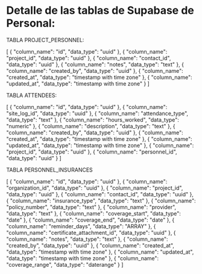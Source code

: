 # Detalle de las tablas de Supabase de Personal:

TABLA PROJECT_PERSONNEL:

[
  {
    "column_name": "id",
    "data_type": "uuid"
  },
  {
    "column_name": "project_id",
    "data_type": "uuid"
  },
  {
    "column_name": "contact_id",
    "data_type": "uuid"
  },
  {
    "column_name": "notes",
    "data_type": "text"
  },
  {
    "column_name": "created_by",
    "data_type": "uuid"
  },
  {
    "column_name": "created_at",
    "data_type": "timestamp with time zone"
  },
  {
    "column_name": "updated_at",
    "data_type": "timestamp with time zone"
  }
]

TABLA ATTENDEES:

[
  {
    "column_name": "id",
    "data_type": "uuid"
  },
  {
    "column_name": "site_log_id",
    "data_type": "uuid"
  },
  {
    "column_name": "attendance_type",
    "data_type": "text"
  },
  {
    "column_name": "hours_worked",
    "data_type": "numeric"
  },
  {
    "column_name": "description",
    "data_type": "text"
  },
  {
    "column_name": "created_by",
    "data_type": "uuid"
  },
  {
    "column_name": "created_at",
    "data_type": "timestamp with time zone"
  },
  {
    "column_name": "updated_at",
    "data_type": "timestamp with time zone"
  },
  {
    "column_name": "project_id",
    "data_type": "uuid"
  },
  {
    "column_name": "personnel_id",
    "data_type": "uuid"
  }
]

TABLA PERSONNEL_INSURANCES

[
  {
    "column_name": "id",
    "data_type": "uuid"
  },
  {
    "column_name": "organization_id",
    "data_type": "uuid"
  },
  {
    "column_name": "project_id",
    "data_type": "uuid"
  },
  {
    "column_name": "contact_id",
    "data_type": "uuid"
  },
  {
    "column_name": "insurance_type",
    "data_type": "text"
  },
  {
    "column_name": "policy_number",
    "data_type": "text"
  },
  {
    "column_name": "provider",
    "data_type": "text"
  },
  {
    "column_name": "coverage_start",
    "data_type": "date"
  },
  {
    "column_name": "coverage_end",
    "data_type": "date"
  },
  {
    "column_name": "reminder_days",
    "data_type": "ARRAY"
  },
  {
    "column_name": "certificate_attachment_id",
    "data_type": "uuid"
  },
  {
    "column_name": "notes",
    "data_type": "text"
  },
  {
    "column_name": "created_by",
    "data_type": "uuid"
  },
  {
    "column_name": "created_at",
    "data_type": "timestamp with time zone"
  },
  {
    "column_name": "updated_at",
    "data_type": "timestamp with time zone"
  },
  {
    "column_name": "coverage_range",
    "data_type": "daterange"
  }
]